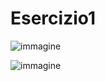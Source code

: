 # Esercizio1

![immagine](https://github.com/user-attachments/assets/7959bce7-ad36-4682-8a00-6a1f67c59c62)

![immagine](https://github.com/user-attachments/assets/4bb67c6f-6b2a-432d-be5f-cf57de0719df)


